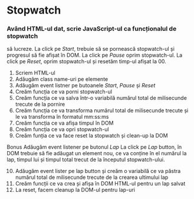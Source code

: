 # Stopwatch

### Având HTML-ul dat, scrie JavaScript-ul ca funcționalul de stopwatch
să lucreze. La click pe *Start*, trebuie să se pornească stopwatch-ul
și progresul să fie afișat în DOM. La click pe *Pause* oprim stopwatch-ul.
La click pe *Reset*, oprim stopwatch-ul și resetăm timp-ul afișat la 00.

1. Scriem HTML-ul
2. Adăugăm class name-uri pe elemente
3. Adăugăm event listner pe butoanele *Start*, *Pause* și *Reset*
4. Creăm funcția ce va porni stopwatch-ul
5. Creăm funcția ce va salva într-o variabilă numărul total de milisecunde trecute de la pornire
6. Creăm funcția ce va transforma numărul total de milisecunde trecute și le va transforma în formatul mm:ss:ms
7. Creăm funcția ce va afișa timpul în DOM
8. Creăm funcția ce va opri stopwatch-ul
9. Creăm funția ce va face reset la stopwatch și clean-up la DOM

Bonus
Adăugăm event listener pe butonul *Lap*
La click pe *Lap* button, în DOM trebuie să fie adăugat un element nou,
ce va conține în el numărul la lap, timpul lui și timpul total trecut de la
începutul stopwatch-ului.

10. Adăugăm event lister pe lap button și creăm o variabilă ce va păstra numărul total de milisecunde
   trecute de la crearea ultimului lap
11. Creăm funcții ce va crea și afișa în DOM HTML-ul pentru un lap salvat
12. La reset, facem cleanup la DOM-ul pentru lap-uri
